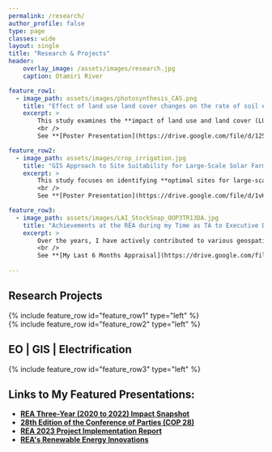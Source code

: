 ```yaml
---
permalink: /research/
author_profile: false
type: page
classes: wide
layout: single
title: "Research & Projects"
header:
    overlay_image: /assets/images/research.jpg
    caption: Otamiri River

feature_row1:
  - image_path: assets/images/photosynthesis_CAS.png
    title: "Effect of land use land cover changes on the rate of soil erosion in the Otamiri Watershed, Southern Nigeria"
    excerpt: >
        This study examines the **impact of land use and land cover (LULC) changes on soil erosion rates within the Otamiri watershed** spanning across **Owerri to Rivers States, Southern, Nigeria**. Using the **Revised Universal Soil Loss Equation (RUSLE) integrated with remote sensing and GIS technologies**, the research tracks LULC changes between **1996** and **2016**. The findings indicate significant **deforestation and land conversion**, leading to increased **soil erosion**. This necessitates the **implementation of sustainable land management practices** to mitigate further degradation. <br />
        <br />
        See **[Poster Presentation](https://drive.google.com/file/d/125UMIJKCs6rYyxgpQzGqWOI_snqkqVII/view?usp=sharing):** **2021 World Environment Day Celebration**, themed: *"Ecosystem Restoration"*

feature_row2:
  - image_path: assets/images/crop_irrigation.jpg
    title: "GIS Approach to Site Suitability for Large-Scale Solar Farms in Osun East District, Nigeria"
    excerpt: >
        This study focuses on identifying **optimal sites for large-scale solar farms** within the **Osun East District**, Nigeria. It employs **GIS and Analytic Hierarchical Process (AHP)** to perform suitability analysis, identifying the most favorable locations based on **environmental, social, and technical criteria**. The study reveals that approximately **2.6%** of the total area is highly suitable, potentially generating **3,470 MW** of electricity, while moderately suitable areas could yield an additional **28,000 MW**. These findings highlight the significant renewable energy potential in Osun East.. <br />
        <br />
        See **[Poster Presentation](https://drive.google.com/file/d/1vHLr9sQ9xq16wzPUQyQrtkBsTeU486GB/view?usp=sharing):**  **NASRDA 2018 GIS Day**, themed: *"Geospatial Technologies for National Development"*  

feature_row3:
  - image_path: assets/images/LAI_StockSnap_OOP3TR13DA.jpg
    title: "Achievements at the REA during my Time as TA to Executive Director, Playing Key Role in Project Planning"
    excerpt: >
        Over the years, I have actively contributed to various geospatial projects demonstrating my expertise. Notably, while working as a **Geodata Analyst at INTEGRATION Consulting**, I contributed to the **Nigeria Energy Support Program (NESP)**, which is co-funded by the **EU** and **German BMZ**. In this role, I managed a nationwide data pipeline and played a key part in developing the **[Nigeria SE4ALL web map version 3.0](https://nigeriase4all.gov.ng/)** using React JS, MapLibre JS, and PostGIS, which visualized over 1,000,000 points of interest (POIs). My responsibilities included performing data quality checks, automating the processing of socio-economic data, and developing XLSForms with complex logic to ensure data quality during field surveys across 700+ off-grid settlements, all deployed via a custom Kobo server. Additionally, I set up an OpenStreetMap (OSM) wiki, wrote Python scripts for semi-automated data uploads, and created a QGIS plugin to automate Atlas generation, thereby streamlining the preparation of tools for nationwide electrification data collection. <br />  <br />  Since joining the **REA** as a **Technical Assistant on Geodata Analysis**, My work has resulted in significant cost savings for Nigeria’s energy sector, particularly by leveraging satellite remote sensing, GIS, AI and machine learning to implement optimized, least-cost geospatial solutions for electrification of underserved and unserved communities. This support is key in the deployment of 56 solar mini-grids (14 MW), 6 EV charging stations, 497,000 solar home systems, and 35,000 solar streetlights, extending the national grid by 2,000 km and benefiting 1.5 million people. I also lead **capacity-building initiatives** through **data clinics, help desks, and training sessions**, guiding relevant stakeholders in the use of **ArcGIS, QGIS, VIDA, and other geospatial tools needed for electrification projects**. So, my work supports **energy access, socio-economic growth**, and **agricultural productivity**, demonstrating my commitment to leveraging **geospatial technologies** for **sustainable development**. <br /> 
        <br /> 
        See **[My Last 6 Months Appraisal](https://drive.google.com/file/d/1qLpKCO9touJwhKbNQxx0MdGmObRhNmp5/view?usp=sharing):**  duly approved and signed by the **Executive Director**
         
---
```


## Research Projects

{% include feature_row id="feature_row1" type="left" %}  
{% include feature_row id="feature_row2" type="left" %}  
## EO | GIS | Electrification
{% include feature_row id="feature_row3" type="left" %}
## Links to My Featured Presentations:
* **[REA Three-Year (2020 to 2022) Impact Snapshot](https://rea.gov.ng/rea-impact-report-3-year-impact-snapshot/)**
* **[28th Edition of the Conference of Parties (COP 28)](https://drive.google.com/file/d/1DEagcdNTOGmvjZURuTGazm_llV-kZCqK/view?usp=sharing)**
* **[REA 2023 Project Implementation Report](https://drive.google.com/file/d/1TypnDV6gpySLJJO7v4UANxrX-OarIkTx/view?usp=sharing)**
* **[REA's Renewable Energy Innovations](https://drive.google.com/file/d/1CyjZ4Hgo7o6FToXpsAvS_HR0IfVkAb_x/view?usp=sharing)**


